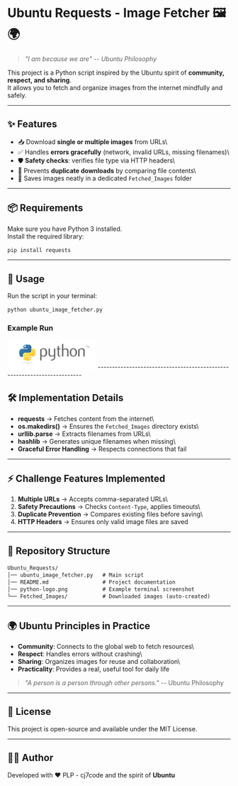 # Ubuntu Requests - Image Fetcher 🖼️🌍

> *"I am because we are" -- Ubuntu Philosophy*

This project is a Python script inspired by the Ubuntu spirit of
**community, respect, and sharing**.\
It allows you to fetch and organize images from the internet mindfully
and safely.

------------------------------------------------------------------------

## ✨ Features

-   📥 Download **single or multiple images** from URLs\
-   ✅ Handles **errors gracefully** (network, invalid URLs, missing
    filenames)\
-   🛡️ **Safety checks**: verifies file type via HTTP headers\
-   🚫 Prevents **duplicate downloads** by comparing file contents\
-   📂 Saves images neatly in a dedicated `Fetched_Images` folder

------------------------------------------------------------------------

## 📦 Requirements

Make sure you have Python 3 installed.\
Install the required library:

``` bash
pip install requests
```

------------------------------------------------------------------------

## 🚀 Usage

Run the script in your terminal:

``` bash
python ubuntu_image_fetcher.py
```

### Example Run

<img src="Fetched_Images/python-logo.png" width="200" alt="Python Logo">
------------------------------------------------------------------------

## 🛠️ Implementation Details

-   **requests** → Fetches content from the internet\
-   **os.makedirs()** → Ensures the `Fetched_Images` directory exists\
-   **urllib.parse** → Extracts filenames from URLs\
-   **hashlib** → Generates unique filenames when missing\
-   **Graceful Error Handling** → Respects connections that fail

------------------------------------------------------------------------

## ⚡ Challenge Features Implemented

1.  **Multiple URLs** → Accepts comma-separated URLs\
2.  **Safety Precautions** → Checks `Content-Type`, applies timeouts\
3.  **Duplicate Prevention** → Compares existing files before saving\
4.  **HTTP Headers** → Ensures only valid image files are saved

------------------------------------------------------------------------

## 📂 Repository Structure

    Ubuntu_Requests/
    │── ubuntu_image_fetcher.py   # Main script
    │── README.md                 # Project documentation
    │── python-logo.png           # Example terminal screenshot
    └── Fetched_Images/           # Downloaded images (auto-created)

------------------------------------------------------------------------

## 🌍 Ubuntu Principles in Practice

-   **Community**: Connects to the global web to fetch resources\
-   **Respect**: Handles errors without crashing\
-   **Sharing**: Organizes images for reuse and collaboration\
-   **Practicality**: Provides a real, useful tool for daily life

> *"A person is a person through other persons."* -- Ubuntu Philosophy

------------------------------------------------------------------------

## 📜 License

This project is open-source and available under the MIT License.

------------------------------------------------------------------------

## 👨‍💻 Author

Developed with ❤️ PLP - cj7code and the spirit of **Ubuntu**
